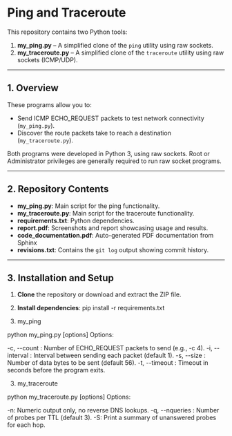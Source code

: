 # Ping and Traceroute

This repository contains two Python tools:
1. **my_ping.py** – A simplified clone of the `ping` utility using raw sockets.
2. **my_traceroute.py** – A simplified clone of the `traceroute` utility using raw sockets (ICMP/UDP).

---

## 1. Overview

These programs allow you to:
- Send ICMP ECHO_REQUEST packets to test network connectivity (`my_ping.py`).
- Discover the route packets take to reach a destination (`my_traceroute.py`).

Both programs were developed in Python 3, using raw sockets. Root or Administrator privileges are generally required to run raw socket programs.

---

## 2. Repository Contents

- **my_ping.py**: Main script for the ping functionality.
- **my_traceroute.py**: Main script for the traceroute functionality.
- **requirements.txt**: Python dependencies.
- **report.pdf**: Screenshots and report showcasing usage and results.
- **code_documentation.pdf**: Auto-generated PDF documentation from Sphinx
- **revisions.txt**: Contains the `git log` output showing commit history.

---

## 3. Installation and Setup

1. **Clone** the repository or download and extract the ZIP file.
2. **Install dependencies**:
   pip install -r requirements.txt

3. my_ping

python my_ping.py <destination> [options]
Options:

-c, --count <number>: Number of ECHO_REQUEST packets to send (e.g., -c 4).
-i, --interval <seconds>: Interval between sending each packet (default 1).
-s, --size <bytes>: Number of data bytes to be sent (default 56).
-t, --timeout <seconds>: Timeout in seconds before the program exits.

3. my_traceroute

python my_traceroute.py <destination> [options]
Options:

-n: Numeric output only, no reverse DNS lookups.
-q, --nqueries <number>: Number of probes per TTL (default 3).
-S: Print a summary of unanswered probes for each hop.
